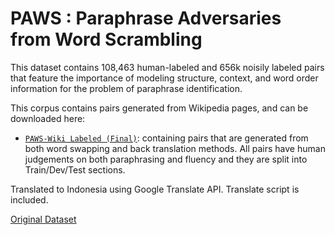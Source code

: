 # PAWS : Paraphrase Adversaries from Word Scrambling

This dataset contains 108,463 human-labeled and 656k noisily labeled pairs that feature the importance of modeling structure, context, and word order information for the problem of paraphrase identification.

This corpus contains pairs generated from Wikipedia pages, and can be downloaded here:

- [`PAWS-Wiki Labeled (Final)`](https://github.com/Wikidepia/indonesia_dataset/tree/master/paraphrase/PAWS/data/final): containing pairs that are generated from both word swapping and back translation methods. All pairs have human judgements on both paraphrasing and fluency and they are split into Train/Dev/Test sections.

Translated to Indonesia using Google Translate API. Translate script is included.

[Original Dataset](https://github.com/google-research-datasets/paws)
